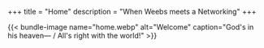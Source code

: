 +++
title = "Home"
description = "When Weebs meets a Networking"
+++


{{< bundle-image name="home.webp" alt="Welcome" caption="God's in his heaven— / All's right with the world!" >}}
